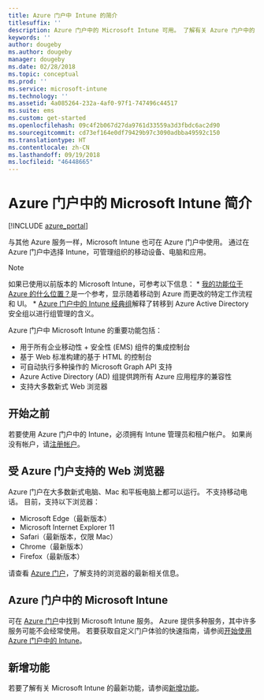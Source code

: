 ```yaml
---
title: Azure 门户中 Intune 的简介
titlesuffix: ''
description: Azure 门户中的 Microsoft Intune 可用。 了解有关 Azure 门户中的 Intune 的基础知识。
keywords: ''
author: dougeby
ms.author: dougeby
manager: dougeby
ms.date: 02/28/2018
ms.topic: conceptual
ms.prod: ''
ms.service: microsoft-intune
ms.technology: ''
ms.assetid: 4a085264-232a-4af0-97f1-747496c44517
ms.suite: ems
ms.custom: get-started
ms.openlocfilehash: 09c4f2b067d27da9761d33559a3d3fbdc6ac2d90
ms.sourcegitcommit: cd73ef164e0df79429b97c3090adbba49592c150
ms.translationtype: HT
ms.contentlocale: zh-CN
ms.lasthandoff: 09/19/2018
ms.locfileid: "46448665"
---
```

# <a name="introduction-to-microsoft-intune-in-the-azure-portal"></a>Azure 门户中的 Microsoft Intune 简介


[!INCLUDE [azure_portal](./includes/azure_portal.md)]

与其他 Azure 服务一样，Microsoft Intune 也可在 Azure 门户中使用。 通过在 Azure 门户中选择 Intune，可管理组织的移动设备、电脑和应用。

> [!NOTE]
> 如果已使用以前版本的 Microsoft Intune，可参考以下信息：
>     * [我的功能位于 Azure 的什么位置？](ui-changes.md)是一个参考，显示随着移动到 Azure 而更改的特定工作流程和 UI。
>     * [Azure 门户中的 Intune 经典组](groups-get-started.md)解释了转移到 Azure Active Directory 安全组以进行组管理的含义。

Azure 门户中 Microsoft Intune 的重要功能包括：

- 用于所有企业移动性 + 安全性 (EMS) 组件的集成控制台
- 基于 Web 标准构建的基于 HTML 的控制台
- 可自动执行多种操作的 Microsoft Graph API 支持
- Azure Active Directory (AD) 组提供跨所有 Azure 应用程序的兼容性
- 支持大多数新式 Web 浏览器

## <a name="before-you-start"></a>开始之前

若要使用 Azure 门户中的 Intune，必须拥有 Intune 管理员和租户帐户。 如果尚没有帐户，请[注册帐户](https://portal.office.com/Signup/Signup.aspx?OfferId=40BE278A-DFD1-470a-9EF7-9F2596EA7FF9&dl=INTUNE_A&ali=1#0%20)。

## <a name="supported-web-browsers-for-the-azure-portal"></a>受 Azure 门户支持的 Web 浏览器

Azure 门户在大多数新式电脑、Mac 和平板电脑上都可以运行。 不支持移动电话。
目前，支持以下浏览器：

- Microsoft Edge（最新版本）
- Microsoft Internet Explorer 11
- Safari（最新版本，仅限 Mac）
- Chrome（最新版本）
- Firefox（最新版本）

请查看 [Azure 门户](https://docs.microsoft.com/azure/azure-preview-portal-supported-browsers-devices)，了解支持的浏览器的最新相关信息。

## <a name="microsoft-intune-in-the-azure-portal"></a>Azure 门户中的 Microsoft Intune

可在 [Azure 门户](https://portal.azure.com)中找到 Microsoft Intune 服务。 Azure 提供多种服务，其中许多服务可能不会经常使用。 若要获取自定义门户体验的快速指南，请参阅[开始使用 Azure 门户中的 Intune](get-started-azure.md)。

## <a name="whats-new"></a>新增功能

若要了解有关 Microsoft Intune 的最新功能，请参阅[新增功能](whats-new.md)。
